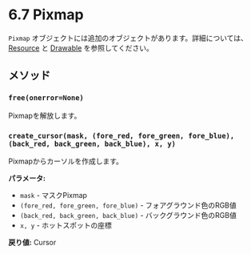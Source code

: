 # 6.7 Pixmap

`Pixmap` オブジェクトには追加のオブジェクトがあります。詳細については、[Resource](06-2_Resource.md) と [Drawable](06-5_Drawable.md) を参照してください。

## メソッド

### `free(onerror=None)`
Pixmapを解放します。

### `create_cursor(mask, (fore_red, fore_green, fore_blue), (back_red, back_green, back_blue), x, y)`
Pixmapからカーソルを作成します。

**パラメータ:**
- `mask` - マスクPixmap
- `(fore_red, fore_green, fore_blue)` - フォアグラウンド色のRGB値
- `(back_red, back_green, back_blue)` - バックグラウンド色のRGB値
- `x, y` - ホットスポットの座標

**戻り値:** Cursor